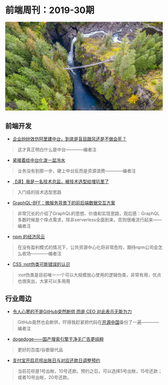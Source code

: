 # 前端周刊：2019-30期

[![](/img/bing/20190726.png)]()

## 前端开发

- [企业纷纷效仿阿里建中台，到底是盲目跟风还是不做会死？](https://www.infoq.cn/article/HtYOyefY_eJOt6qjo3AJ)

> 这才真正明白什么是中台————编者注

- [紧接着给中台化泼一盆冷水](https://mp.weixin.qq.com/s/fQ98fe3XH6imxzNhwiNaNA)

> 业务没有到那一步，硬上中台反而是资源浪费————编者注

- [【译】我是一名技术总监，被技术选型给埋坑里了](https://www.infoq.cn/article/r9jZjsB8JYAB5*X7aogH)

> 入门级的技术选型思路

- [GraphQL-BFF：微服务背景下的前后端数据交互方案](https://mp.weixin.qq.com/s?__biz=MjM5MTA1MjAxMQ==&mid=2651233171&idx=1&sn=6f2550d9433dbb75d52d0aa718ef8801)

> 非常冗长的介绍了GraphQL的思想、价值和实现思路，观后感：GraphQL多数时候是个痒点需求，除非serverless全面到来，否则很难流行起来——编者注

- [npm 的经济风云](https://juejin.im/post/5d2d9e7af265da1b8b2b91ca)

> 在没有盈利模式的情况下，公共资源中心化将非常危险，期待npm公司会怎么收场————编者注

- [CSS :not伪类可能错误的认识](https://www.zhangxinxu.com/wordpress/2019/07/css-not-pseudo-class/)

> :not伪类是目前唯一一个可以大规模放心使用的逻辑伪类，非常有用，优点也很突出，大家可以多用用


## 行业周边

- [令人心寒的不是GitHub突然断供 而是 CEO 对此表示无能为力](https://www.cnbeta.com/articles/tech/872905.htm)

> GitHub竟然也会断供，吓得我赶紧把代码在[开源中国](https://gitee.com/enterprises?invite_code=flxe)备份了一遍————编者注

- [dogedoge——国产搜索引擎干净无广告更纯粹](https://www.dogedoge.com/)

> 更好的百度/谷歌替代品

- [支付宝开启花呗出账日与对应还款日调整预约](https://www.cnbeta.com/articles/tech/873069.htm)

> 当前花呗是1号出帐，10号还款。预约之后，可以选择5号出帐，15号还款；或者10号出帐，20号还款。
